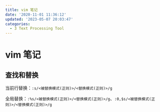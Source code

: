 ```yaml
---
title: vim 笔记
date: '2020-11-01 11:36:12'
updated: '2023-05-07 20:03:47'
categories:
  - 3 Text Processing Tool
---
```


# vim 笔记

## 查找和替换

当前行替换：`:s/<被替换模式(正则)>/<替换模式(正则)>/g`

全局替换：`:%s/<被替换模式(正则)>/<替换模式(正则)>/g`、`:0,$s/<被替换模式(正则)>/<替换模式(正则)>/g`

